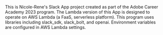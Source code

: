 This is Nicole-Rene's Slack App project created as part of the Adobe Career Academy 2023 program. The Lambda version of this
App is designed to operate on AWS Lambda (a FaaS, serverless
platform). This program uses libraries including slack_sdk,
slack_bolt, and openai. Environment variables are configured
in AWS Lambda settings.
